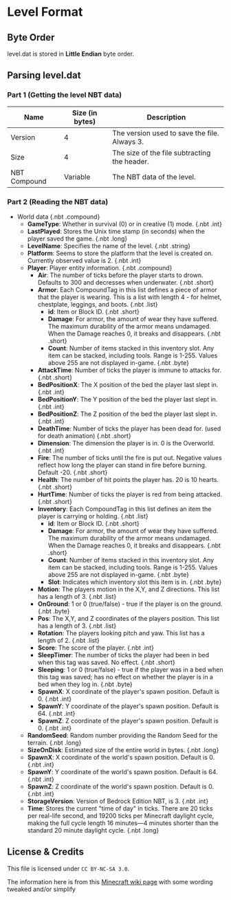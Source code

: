 # Level Format

## Byte Order

level.dat is stored in **Little Endian** byte order.

## Parsing level.dat

### Part 1 (Getting the level NBT data)

| Name | Size (in bytes) | Description |
|------|-----------------|-------------|
| Version | 4 | The version used to save the file. Always 3. |
| Size | 4 | The size of the file subtracting the header. |
| NBT Compound | Variable | The NBT data of the level. |

### Part 2 (Reading the NBT data)

<div id="treeview">

* World data {.nbt .compound}
    * **GameType**: Whether in survival (0) or in creative (1) mode. {.nbt .int}
    * **LastPlayed**: Stores the Unix time stamp (in seconds) when the player saved the game. {.nbt .long}
    * **LevelName**: Specifies the name of the level. {.nbt .string}
    * **Platform**: Seems to store the platform that the level is created on. Currently observed value is 2. {.nbt .int}
    * **Player**: Player entity information. {.nbt .compound}
        * **Air**: The number of ticks before the player starts to drown. Defaults to 300 and decresses when underwater. {.nbt .short}
        * **Armor**: Each CompoundTag in this list defines a piece of armor that the player is wearing. This is a list with length 4 - for helmet, chestplate, leggings, and boots. {.nbt .list}
            * **id**: Item or Block ID. {.nbt .short}
            * **Damage**: For armor, the amount of wear they have suffered. The maximum durability of the armor means undamaged. When the Damage reaches 0, it breaks and disappears. {.nbt .short}
            * **Count**: Number of items stacked in this inventory slot. Any item can be stacked, including tools. Range is 1-255. Values above 255 are not displayed in-game. {.nbt .byte}
        * **AttackTime**: Number of ticks the player is immune to attacks for. {.nbt .short}
        * **BedPositionX**: The X position of the bed the player last slept in. {.nbt .int}
        * **BedPositionY**: The Y position of the bed the player last slept in. {.nbt .int}
        * **BedPositionZ**: The Z position of the bed the player last slept in. {.nbt .int}
        * **DeathTime**: Number of ticks the player has been dead for. (used for death animation) {.nbt .short}
        * **Dimension**: The dimension the player is in. 0 is the Overworld. {.nbt .int}
        * **Fire**: The number of ticks until the fire is put out. Negative values reflect how long the player can stand in fire before burning. Default -20. {.nbt .short}
        * **Health**: The number of hit points the player has. 20 is 10 hearts. {.nbt .short}
        * **HurtTime**: Number of ticks the player is red from being attacked. {.nbt .short}
        * **Inventory**: Each CompoundTag in this list defines an item the player is carrying or holding. {.nbt .list}
            * **id**: Item or Block ID. {.nbt .short}
            * **Damage**: For armor, the amount of wear they have suffered. The maximum durability of the armor means undamaged. When the Damage reaches 0, it breaks and disappears. {.nbt .short}
            * **Count**: Number of items stacked in this inventory slot. Any item can be stacked, including tools. Range is 1-255. Values above 255 are not displayed in-game. {.nbt .byte}
            * **Slot**: Indicates which inventory slot this item is in. {.nbt .byte}
        * **Motion**: The players motion in the X,Y, and Z directions. This list has a length of 3. {.nbt .list}
        * **OnGround**: 1 or 0 (true/false) - true if the player is on the ground. {.nbt .byte}
        * **Pos**: The X,Y, and Z coordinates of the players position. This list has a length of 3. {.nbt .list}
        * **Rotation**: The players looking pitch and yaw. This list has a length of 2. {.nbt .list}
        * **Score**: The score of the player. {.nbt .int}
        * **SleepTimer**: The number of ticks the player had been in bed when this tag was saved. No effect. {.nbt .short}
        * **Sleeping**: 1 or 0 (true/false) - true if the player was in a bed when this tag was saved; has no effect on whether the player is in a bed when they log in. {.nbt .byte}
        * **SpawnX**: X coordinate of the player's spawn position. Default is 0. {.nbt .int}
        * **SpawnY**: Y coordinate of the player's spawn position. Default is 64. {.nbt .int}
        * **SpawnZ**: Z coordinate of the player's spawn position. Default is 0. {.nbt .int}
    * **RandomSeed**: Random number providing the Random Seed for the terrain. {.nbt .long}
    * **SizeOnDisk**: Estimated size of the entire world in bytes. {.nbt .long}
    * **SpawnX**: X coordinate of the world's spawn position. Default is 0. {.nbt .int}
    * **SpawnY**: Y coordinate of the world's spawn position. Default is 64. {.nbt .int}
    * **SpawnZ**: Z coordinate of the world's spawn position. Default is 0. {.nbt .int}
    * **StorageVersion**: Version of Bedrock Edition NBT, is 3. {.nbt .int}
    * **Time**: Stores the current "time of day" in ticks. There are 20 ticks per real-life second, and 19200 ticks per Minecraft daylight cycle, making the full cycle length 16 minutes—4 minutes shorter than the standard 20 minute daylight cycle. {.nbt .long}

</div>

## License & Credits

This file is licensed under `CC BY-NC-SA 3.0`.

The information here is from this [Minecraft wiki page](https://minecraft.wiki/w/Bedrock_Edition_level_format/History#NBT_Structure) with some wording tweaked and/or simplify
